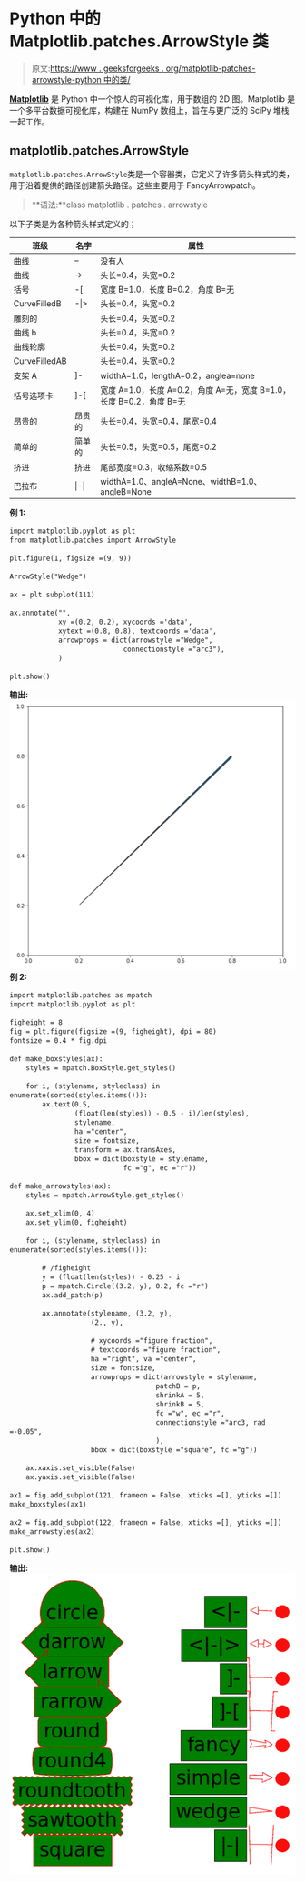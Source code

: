 # Python 中的 Matplotlib.patches.ArrowStyle 类

> 原文:[https://www . geeksforgeeks . org/matplotlib-patches-arrowstyle-python 中的类/](https://www.geeksforgeeks.org/matplotlib-patches-arrowstyle-class-in-python/)

**[Matplotlib](https://www.geeksforgeeks.org/python-matplotlib-an-overview/)** 是 Python 中一个惊人的可视化库，用于数组的 2D 图。Matplotlib 是一个多平台数据可视化库，构建在 NumPy 数组上，旨在与更广泛的 SciPy 堆栈一起工作。

## matplotlib.patches.ArrowStyle

`matplotlib.patches.ArrowStyle`类是一个容器类，它定义了许多箭头样式的类，用于沿着提供的路径创建箭头路径。这些主要用于 FancyArrowpatch。

> **语法:**class matplotlib . patches . arrowstyle

以下子类是为各种箭头样式定义的；

| 班级 | 名字 | 属性 |
| --- | --- | --- |
| 曲线 | – | 没有人 |
| 曲线 | -> | 头长=0.4，头宽=0.2 |
| 括号 | -[ | 宽度 B=1.0，长度 B=0.2，角度 B=无 |
| CurveFilledB | -&#124;> | 头长=0.4，头宽=0.2 |
| 雕刻的 |  | 头长=0.4，头宽=0.2 |
| 曲线 b |  | 头长=0.4，头宽=0.2 |
| 曲线轮廓 |  | 头长=0.4，头宽=0.2 |
| CurveFilledAB |  | 头长=0.4，头宽=0.2 |
| 支架 A | ]- | widthA=1.0，lengthA=0.2，anglea=none |
| 括号选项卡 | ]-[ | 宽度 A=1.0，长度 A=0.2，角度 A=无，宽度 B=1.0，长度 B=0.2，角度 B=无 |
| 昂贵的 | 昂贵的 | 头长=0.4，头宽=0.4，尾宽=0.4 |
| 简单的 | 简单的 | 头长=0.5，头宽=0.5，尾宽=0.2 |
| 挤进 | 挤进 | 尾部宽度=0.3，收缩系数=0.5 |
| 巴拉布 | &#124;-&#124; | widthA=1.0、angleA=None、widthB=1.0、angleB=None |

 **例 1:**

```
import matplotlib.pyplot as plt
from matplotlib.patches import ArrowStyle

plt.figure(1, figsize =(9, 9))

ArrowStyle("Wedge")

ax = plt.subplot(111)

ax.annotate("",
            xy =(0.2, 0.2), xycoords ='data',
            xytext =(0.8, 0.8), textcoords ='data',
            arrowprops = dict(arrowstyle ="Wedge",
                            connectionstyle ="arc3"), 
            )

plt.show()
```

**输出:**
![](img/99e71249ed8dbde98d0e0e5ccc843924.png)
**例 2:**

```
import matplotlib.patches as mpatch
import matplotlib.pyplot as plt

figheight = 8
fig = plt.figure(figsize =(9, figheight), dpi = 80)
fontsize = 0.4 * fig.dpi

def make_boxstyles(ax):
    styles = mpatch.BoxStyle.get_styles()

    for i, (stylename, styleclass) in enumerate(sorted(styles.items())):
        ax.text(0.5, 
                (float(len(styles)) - 0.5 - i)/len(styles),
                stylename,
                ha ="center",
                size = fontsize,
                transform = ax.transAxes,
                bbox = dict(boxstyle = stylename, 
                            fc ="g", ec ="r"))

def make_arrowstyles(ax):
    styles = mpatch.ArrowStyle.get_styles()

    ax.set_xlim(0, 4)
    ax.set_ylim(0, figheight)

    for i, (stylename, styleclass) in enumerate(sorted(styles.items())):

        # /figheight
        y = (float(len(styles)) - 0.25 - i
        p = mpatch.Circle((3.2, y), 0.2, fc ="r")
        ax.add_patch(p)

        ax.annotate(stylename, (3.2, y),
                    (2., y),

                    # xycoords ="figure fraction",
                    # textcoords ="figure fraction",
                    ha ="right", va ="center",
                    size = fontsize,
                    arrowprops = dict(arrowstyle = stylename,
                                    patchB = p,
                                    shrinkA = 5,
                                    shrinkB = 5,
                                    fc ="w", ec ="r",
                                    connectionstyle ="arc3, rad =-0.05",
                                    ),
                    bbox = dict(boxstyle ="square", fc ="g"))

    ax.xaxis.set_visible(False)
    ax.yaxis.set_visible(False)

ax1 = fig.add_subplot(121, frameon = False, xticks =[], yticks =[])
make_boxstyles(ax1)

ax2 = fig.add_subplot(122, frameon = False, xticks =[], yticks =[])
make_arrowstyles(ax2)

plt.show()
```

**输出:**
![](img/40837649dfe81f75bb050e792fa17cc9.png)